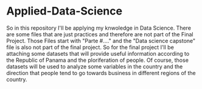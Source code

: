 # Applied-Data-Science
So in this repository I'll be applying my knwoledge in Data Science. There are some files that are just practices and therefore are not part of the Final Project.
Those Files start with "Parte #...." and the "Data science capstone" file is also not part of the final project.
So for the final project I'll be attaching some datasets that will provide useful information according to the Republic of Panama and the ploriferation of people. Of course, those datasets will be used to analyze some variables in the country and the direction that people tend to go towards business in different regions of the country.
